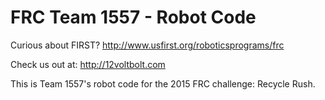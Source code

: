 # FRC Team 1557 - Robot Code

Curious about FIRST? http://www.usfirst.org/roboticsprograms/frc

Check us out at: http://12voltbolt.com

This is Team 1557's robot code for the 2015 FRC challenge: Recycle Rush.
